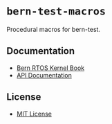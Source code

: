 # `bern-test-macros`

Procedural macros for bern-test.

## Documentation

- [Bern RTOS Kernel Book](https://kernel.bern-rtos.org/)
- [API Documentation](https://docs.rs/bern-test-macros/)

## License

- [MIT License](LICENSE.md)
